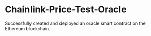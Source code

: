 # Chainlink-Price-Test-Oracle


Successfully created and deployed an oracle smart contract on the Ethereum blockchain.
